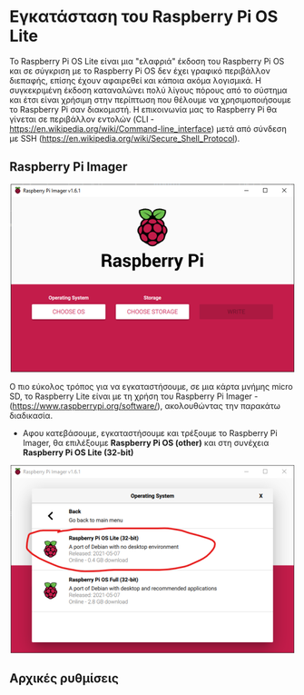 # Εγκατάσταση του Raspberry Pi OS Lite

Το Raspberry Pi OS Lite είναι μια "ελαφριά" έκδοση του Raspberry Pi OS και σε σύγκριση με το Raspberry Pi OS δεν έχει γραφικό περιβάλλον διεπαφής, επίσης έχουν αφαιρεθεί και κάποια ακόμα λογισμικά. Η συγκεκριμένη έκδοση καταναλώνει πολύ λίγους πόρους από το σύστημα και έτσι είναι χρήσιμη στην περίπτωση που θέλουμε να χρησιμοποιήσουμε το Raspberry Pi σαν διακομιστή. Η επικοινωνία μας το Raspberry Pi θα γίνεται σε περιβάλλον εντολών (CLI - https://en.wikipedia.org/wiki/Command-line_interface) μετά από σύνδεση με SSH (https://en.wikipedia.org/wiki/Secure_Shell_Protocol).

## Raspberry Pi Imager

<p align="center">
    <img src="images/imager.png" alt="Raspberry Pi Imager" />
</p>

Ο πιο εύκολος τρόπος για να εγκαταστήσουμε, σε μια κάρτα μνήμης micro SD, το Raspberry Lite είναι με τη χρήση του Raspberry Pi Imager - (https://www.raspberrypi.org/software/), ακολουθώντας την παρακάτω διαδικασία.

* Αφου κατεβάσουμε, εγκαταστήσουμε και τρέξουμε το Raspberry Pi Imager, θα επιλέξουμε **Raspberry Pi OS (other)** και στη συνέχεια **Raspberry Pi OS Lite (32-bit)**

<p align="center">
    <img src="images/imager-select-os.png" alt="Επιλογή Raspberry Pi OS Lite" />
</p>

## Αρχικές ρυθμίσεις

## 
